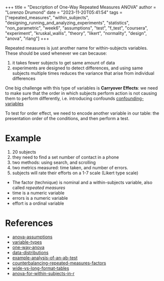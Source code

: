 +++
title = "Description of One-Way Repeated Measures ANOVA"
author = "Lorenzo Drumond"
date = "2023-11-20T05:41:54"
tags = ["repeated_measures",  "within_subjects",  "designing_running_and_analyzing_experiments",  "statistics",  "non_parametric",  "week6",  "assumptions",  "test",  "f_test",  "coursera",  "experiment",  "kruskal_wallis",  "theory",  "likert",  "normality",  "design",  "anova",  "rlang"]
+++


Repeated measures is just another name for within-subjects variables. These should be used whenever we can because:
1. it takes fewer subjects to get same amount of data
2. experiments are designed to detect differences, and using same subjects multiple times reduces the variance that arise from individual differences

One big challenge with this type of variables is __Carryover Effects__: we need to make sure that the order in which subjects perform action is not causing them to perform differently, i.e. introducing confounds [confounding-variables](/wiki/confounding-variables/)

To test for order effect, we need to encode another variable in our table: the presentation order of the conditions, and then perform a test.

# Example
1. 20 subjects
1. they need to find a set number of contact in a phone
1. two methods: using search, and scrolling
1. two metrics measured: time taken, and number of errors.
1. subjects will rate their efforts on a 1-7 scale (Likert type scale)

- The factor (technique) is nominal and a within-subjects variable, also called _repeated measures_
- time is a numeric variable
- errors is a numeric variable
- effort is a ordinal variable

# References
- [anova-assumptions](/wiki/anova-assumptions/)
- [variable-types](/wiki/variable-types/)
- [one-way-anova](/wiki/one-way-anova/)
- [data-distributions](/wiki/data-distributions/)
- [example-analysis-of-an-ab-test](/wiki/example-analysis-of-an-ab-test/)
- [counterbalancing-repeated-measures-factors](/wiki/counterbalancing-repeated-measures-factors/)
- [wide-vs-long-format-tables](/wiki/wide-vs-long-format-tables/)
- [anova-for-within-subjects-in-r](/wiki/anova-for-within-subjects-in-r/)
